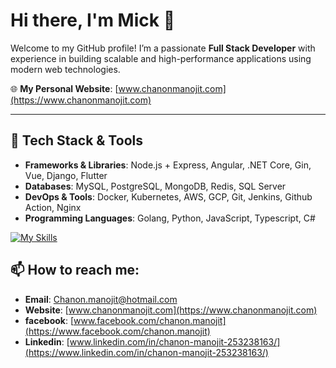 # Hi there, I'm Mick 👋

Welcome to my GitHub profile! I’m a passionate **Full Stack Developer** with experience in building scalable and high-performance applications using modern web technologies.

🌐 **My Personal Website**: [www.chanonmanojit.com](https://www.chanonmanojit.com)

---

## 🔧 Tech Stack & Tools

- **Frameworks & Libraries**: Node.js + Express, Angular, .NET Core, Gin, Vue, Django, Flutter
- **Databases**: MySQL, PostgreSQL, MongoDB, Redis, SQL Server
- **DevOps & Tools**: Docker, Kubernetes, AWS, GCP, Git, Jenkins, Github Action, Nginx
- **Programming Languages**: Golang, Python, JavaScript, Typescript, C#

[![My Skills](https://skillicons.dev/icons?i=ts,angular,vue,aws,cs,cloudflare,flutter,dart,django,docker,dotnet,elasticsearch,express,figma,firebase,go,kubernetes,linux,mongodb,mysql,nginx,nodejs,notion,postgres,postman,py,redis,sass)](https://skillicons.dev)

## 📫 How to reach me:

- **Email**: [Chanon.manojit@hotmail.com](mailto:Chanon.manojit@hotmail.com)
- **Website**: [www.chanonmanojit.com](https://www.chanonmanojit.com)
- **facebook**: [www.facebook.com/chanon.manojit](https://www.facebook.com/chanon.manojit)
- **Linkedin**: [www.linkedin.com/in/chanon-manojit-253238163/](https://www.linkedin.com/in/chanon-manojit-253238163/)

